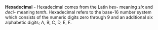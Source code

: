 **Hexadecimal** - Hexadecimal comes from the Latin *hex*- meaning *six* and *deci-* meaning *tenth*. Hexadecimal refers to the base-16 number system which consists of the numeric digits zero through 9 and an additional six alphabetic digits; A, B, C, D, E, F.
